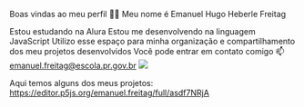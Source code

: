 Boas vindas ao meu perfil 💙💙
Meu nome é Emanuel Hugo Heberle Freitag

Estou estudando na Alura
Estou me desenvolvendo na linguagem JavaScript
Utilizo esse espaço para minha organização e compartilhamento dos meu projetos desenvolvidos
Você pode entrar em contato comigo 📫
emanuel.freitag@escola.pr.gov.br
![](https://media.tenor.com/uPjOD9PtC5MAAAAM/ednaldo-pereira-ednaldo.gif)

Aqui temos alguns dos meus projetos: https://editor.p5js.org/emanuel.freitag/full/asdf7NRjA
